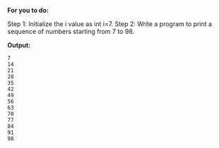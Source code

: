 **For you to do:**

Step 1: Initialize the i value as int i=7.
Step 2: Write a program to print a sequence of numbers starting from 7 to 98.

**Output:**

```
7
14
21
28
35
42
49
56
63
70
77
84
91
98
```

